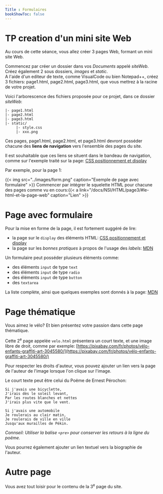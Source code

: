 ```yaml
---
Title : Formulaires
bookShowToc: false
---
```



# TP creation d'un mini site Web
Au cours de cette séance, vous allez créer 3 pages Web, formant un mini site Web. 

Commencez par créer un dossier dans vos *Documents* appelé *siteWeb*.<br>
Créez également 2 sous dossiers, *images* et *static*.<br>
A l'aide d'un editeur de texte, comme VisualCode ou bien Notepad++, créez 3 fichiers: page1.html, page2.html, page3.html, que vous mettrez à la racine de votre projet.

Voici l'arborescence des fichiers proposée pour ce projet, dans ce dossier *siteWeb*:


```
|- page1.html
|- page2.html
|- page3.html   
|- static/
     |- style.css
     |- xxx.png
```


Ces pages, page1.html, page2.html, et page3.html devront posséder chacune des **liens de navigation** vers l'ensemble des pages du site. 

Il est souhaitable que ces liens se situent dans le bandeau de navigation, comme sur l'exemple traité sur la page: [CSS positionnement et display](/docs/NSI/CSS/page2/)

Par exemple, pour la page 1:

{{< img src="../images/form.png" caption="Exemple de page avec formulaire" >}}
Commencer par intégrer le squelette HTML pour chacune des pages comme vu en cours:{{< a link="/docs/NSI/HTML/page3/#le-html-et-la-page-web" caption="Lien" >}}
# Page avec formulaire
Pour la mise en forme de la page, il est fortement suggéré de lire:

* la page sur le `display` des éléments HTML: [CSS positionnement et display](/docs/NSI/CSS/page2/)
* la page sur les *bonnes pratiques* à propos de l'usage des *labels*: [MDN](https://developer.mozilla.org/fr/docs/Web/HTML/Element/Label)

Un formulaire peut posséder plusieurs éléments comme: 

* des éléments `input` de type `text`
* des éléments `input` de type `radio`
* des éléments `input` de type `button`
* des `textarea`

La liste complète, ainsi que quelques exemples sont donnés à la page: [MDN](https://developer.mozilla.org/fr/docs/Web/HTML/Element/Input)


# Page thématique
Vous aimez le vélo? Et bien présentez votre passion dans cette page thématique.

Cette 2<sup>e</sup> page appelée `velo.html` présentera un court texte, et une image libre de droit, comme par exemple: [https://pixabay.com/fr/photos/vélo-enfants-graffiti-art-3045580/](https://pixabay.com/fr/photos/vélo-enfants-graffiti-art-3045580/)

Pour respecter les droits d'auteur, vous pouvez ajouter un lien vers la page de l'auteur de l'image lorsque l'on clique sur l'image.

Le court texte peut être celui du Poëme de Ernest Pérochon:

```
Si j'avais une bicyclette,
J'irais dès le soleil levant,
Par les routes blanches et nettes
J'irais plus vite que le vent.

Si j'avais une automobile
Je roulerais au clair matin,
Je roulerais de ville en ville
Jusqu'aux murailles de Pékin.
``` 
*Connseil: Utiliser la balise `<pre>` pour conserver les retours à la ligne du poëme.*
  
Vous pourrez également ajouter un lien textuel vers la biographie de l'auteur.

# Autre page
Vous avez tout loisir pour le contenu de la 3<sup>e</sup> page du site.




